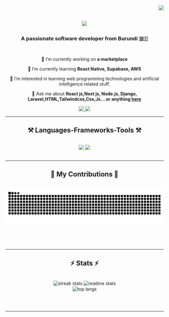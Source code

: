 <img align="right" src="https://visitor-badge.laobi.icu/badge?page_id=hafgun.hafgun" />

<h1 align="center">
    <img src="https://readme-typing-svg.herokuapp.com/?font=Righteous&size=35&center=true&vCenter=true&width=500&height=70&duration=4000&lines=Hi+There!+👋;+I'm+Alain+Fleury+Hat!;" />
</h1>

<h3 align="center">A passionate software developer from Burundi 🇧🇮 </h3>

<br/>

<div align="center">
 
 🔭 I’m currently working on **a marketplace**
 
 🌱 I’m currently learning **React Native, Supabase, AWS**

 👀 I’m interested in learning web programming technologies and artificial intelligence related stuff.

💬 Ask me about **React js,Next js, Node.js, Django, Laravel,HTML,Tailwindcss,Css,Js... or anything [here](https://github.com/Hafgun/Hafgun/issues)**

 </div>

 <div align="center"> 
  <a href="mailto:hafpixels06@gmail.com">
    <img src="https://img.shields.io/badge/Gmail-333333?style=for-the-badge&logo=gmail&logoColor=red" />
  </a>
  <a href="https://linkedin.com/in/pedro-sales-muniz" target="_blank">
    <img src="https://img.shields.io/badge/LinkedIn-0077B5?style=for-the-badge&logo=linkedin&logoColor=white" target="_blank" />
  </a>
<!--   <a href="https://hafgun066.github.io" target="_blank"> -->
<!--      <img src="https://img.shields.io/badge/Portfolio-FF5722?style=for-the-badge&logo=todoist&logoColor=white" target="_blank" />  -->
<!--   </a> -->
</div>

 <hr/>

<h2 align="center">⚒️ Languages-Frameworks-Tools ⚒️</h2>
<br/>
<div align="center">
    <img src="https://skillicons.dev/icons?i=react,bootstrap,mui,html,css,vscode,github,figma,tailwind,git" />
    <img src="https://skillicons.dev/icons?i=java,python,javascript,laravel,firebase,nextjs,mysql,django" /><br>
</div>

<br/>
<hr/>

<div align="center">
  <h2>🐍 My Contributions 🐍</h2>
  <br>
  <img alt="snake eating my contributions" src="https://raw.githubusercontent.com/hafgun/hafgun/output/github-contribution-grid-snake.svg" />
  
  <br/><br/><br/>
</div>

<hr/>

<h2 align="center">⚡ Stats ⚡</h2>
<br>
<div align=center>
  <img width=390 src="https://github-readme-streak-stats-hafgun.vercel.app/?user=hafgun&count_private=true&theme=react&border_radius=10" alt="streak stats"/>
  <img width=390 src="https://github-readme-stats-hafgun.vercel.app/api?username=hafgun&count_private=true&show_icons=true&theme=react&rank_icon=github&border_radius=10" alt="readme stats" />
  <br/>
  <img width=325 align="center" src="https://github-readme-stats-hafgun.vercel.app/api/top-langs/?username=hafgun&hide=HTML&langs_count=8&layout=compact&theme=react&border_radius=10&size_weight=0.5&count_weight=0.5&exclude_repo=github-readme-stats" alt="top langs" />
</div>

<br/><br/>

<hr/>

<br/>
